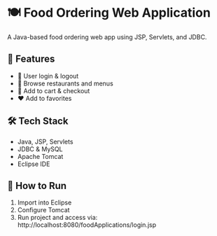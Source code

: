 # 🍽️ Food Ordering Web Application

A Java-based food ordering web app using JSP, Servlets, and JDBC.

## 🌟 Features
- 🔐 User login & logout
- 🍕 Browse restaurants and menus
- 🛒 Add to cart & checkout
- ❤️ Add to favorites

## 🛠 Tech Stack
- Java, JSP, Servlets
- JDBC & MySQL
- Apache Tomcat
- Eclipse IDE

## 🚀 How to Run
1. Import into Eclipse
2. Configure Tomcat
3. Run project and access via:
http://localhost:8080/foodApplications/login.jsp
